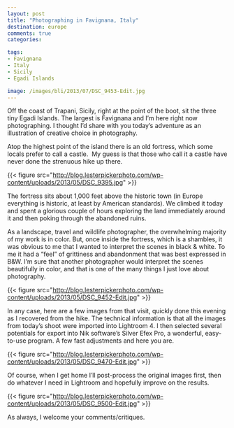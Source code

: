 ```yaml
---
layout: post
title: "Photographing in Favignana, Italy"
destination: europe
comments: true
categories:

tags:
- Favignana
- Italy
- Sicily
- Egadi Islands

image: /images/bli/2013/07/DSC_9453-Edit.jpg
---
```


Off the coast of Trapani, Sicily, right at the point of the boot, sit the three tiny Egadi Islands. The largest is Favignana and I’m here right now photographing. I thought I’d share with you today’s adventure as an illustration of creative choice in photography.

Atop the highest point of the island there is an old fortress, which some locals prefer to call a castle.  My guess is that those who call it a castle have never done the strenuous hike up there.

<!--more-->

{{< figure src="http://blog.lesterpickerphoto.com/wp-content/uploads/2013/05/DSC_9395.jpg" >}}

The fortress sits about 1,000 feet above the historic town (in Europe everything is historic, at least by American standards). We climbed it today and spent a glorious couple of hours exploring the land immediately around it and then poking through the abandoned ruins.

As a landscape, travel and wildlife photographer, the overwhelming majority of my work is in color. But, once inside the fortress, which is a shambles, it was obvious to me that I wanted to interpret the scenes in black &amp; white. To me it had a “feel” of grittiness and abandonment that was best expressed in B&amp;W. I’m sure that another photographer would interpret the scenes beautifully in color, and that is one of the many things I just love about photography.

{{< figure src="http://blog.lesterpickerphoto.com/wp-content/uploads/2013/05/DSC_9452-Edit.jpg" >}}

In any case, here are a few images from that visit, quickly done this evening as I recovered from the hike. The technical information is that all the images from today’s shoot were imported into Lightroom 4. I then selected several potentials for export into Nik software’s Silver Efex Pro, a wonderful, easy-to-use program. A few fast adjustments and here you are.

{{< figure src="http://blog.lesterpickerphoto.com/wp-content/uploads/2013/05/DSC_9470-Edit.jpg" >}}

Of course, when I get home I’ll post-process the original images first, then do whatever I need in Lightroom and hopefully improve on the results.

{{< figure src="http://blog.lesterpickerphoto.com/wp-content/uploads/2013/05/DSC_9500-Edit.jpg" >}}

As always, I welcome your comments/critiques.